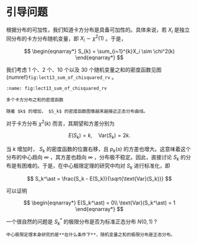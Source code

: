 # 引导问题
根据分布的可加性，我们知道卡方分布是具备可加性的。具体来说，若 $X_i$ 是独立同分布的卡方分布随机变量，即 $X_i \sim \chi^2(1)$ 。于是，

$$
\begin{eqnarray*}
S_{k} = \sum_{i=1}^{k}X_i \sim \chi^2(k)
\end{eqnarray*}
$$

我们考虑 1 个、2 个、10 个以及 30 个随机变量之和的密度函数见图 {numref}`fig:lect13_sum_of_chisquared_rv` 。
```{figure} /fig/Lect13_sum_of_chisquares.png
:name: fig:lect13_sum_of_chisquared_rv

多个卡方分布之和的密度函数
```

```{admonition} Remark
随着 $k$ 的增加， $S_k$ 的密度函数图像越来越接近正态分布曲线。
```

对于卡方分布 $\chi^2(k)$ 而言，其期望和方差分别为

$$
E(S_k)=k, \quad \text{Var}(S_k) = 2k.$$

当 $k$ 增加时， $S_k$ 的密度函数的位置右移，且 $p_{k}(s)$ 的方差也增大。这意味着这个分布的中心趋向 $\infty$ ，其方差也趋向 $\infty$ ，分布极不稳定。因此，直接讨论 $S_k$ 的分布是有困难的。于是，在中心极限定理的研究中均对 $S_k$ 进行标准化，即

$$
S_k^\ast = \frac{S_k - E(S_k)}{\sqrt{\text{Var}(S_k)}}
$$

可以证明

$$
\begin{eqnarray*}
E(S_k^\ast) = 0\\
\text{Var}(S_k^\ast) = 1
\end{eqnarray*}
$$

一个很自然的问题是 $S_k^{\ast}$ 的极限分布是否为标准正态分布 $N(0,1)$ ?

```{admonition} Question
中心极限定理本身研究的是**在什么条件下**，随机变量之和的极限分布是正态分布。
```